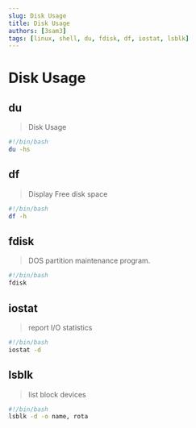 ```yaml
---
slug: Disk Usage
title: Disk Usage
authors: [3sam3]
tags: [linux, shell, du, fdisk, df, iostat, lsblk]
---
```


# Disk Usage

## du
> Disk Usage
```bash {2} showLineNumbers
#!/bin/bash
du -hs
``` 

## df
> Display Free disk space
```bash {2} showLineNumbers
#!/bin/bash
df -h
``` 

## fdisk
> DOS partition maintenance program.
```bash {2} showLineNumbers
#!/bin/bash
fdisk
```

## iostat
> report I/O statistics
```bash {2} showLineNumbers
#!/bin/bash
iostat -d
```


## lsblk
> list block devices
```bash {2} showLineNumbers
#!/bin/bash
lsblk -d -o name, rota
```